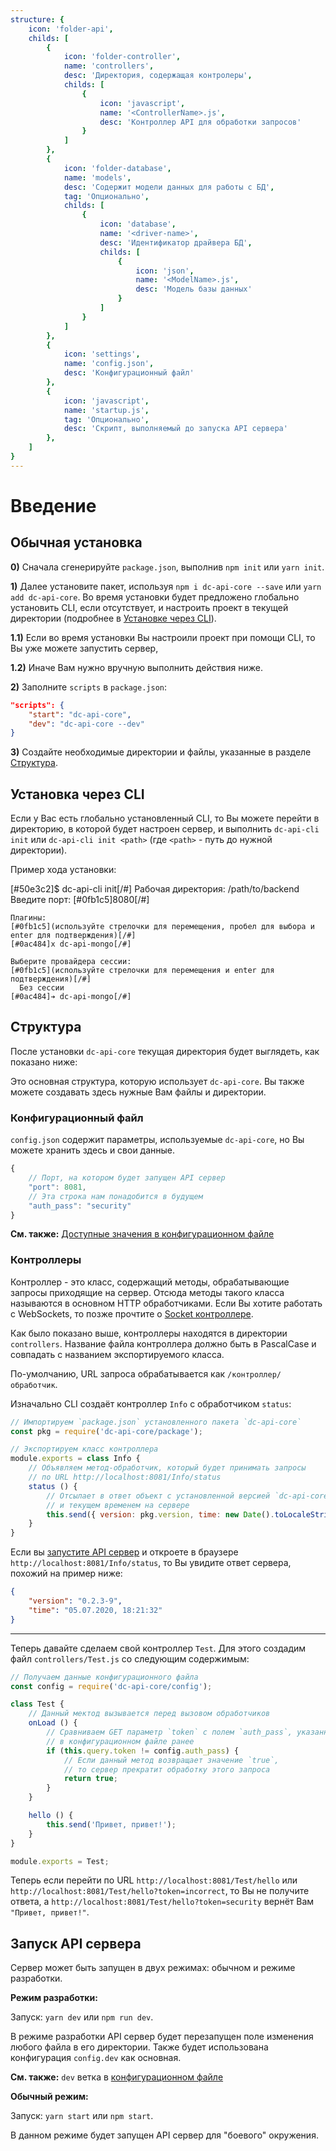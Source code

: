 ```yaml
---
structure: {
    icon: 'folder-api',
    childs: [
        {
            icon: 'folder-controller',
            name: 'controllers',
            desc: 'Директория, содержащая контролеры',
            childs: [
                {
                    icon: 'javascript',
                    name: '<ControllerName>.js',
                    desc: 'Контроллер API для обработки запросов'
                }
            ]
        },
        {
            icon: 'folder-database',
            name: 'models',
            desc: 'Содержит модели данных для работы с БД',
            tag: 'Опционально',
            childs: [
                {
                    icon: 'database',
                    name: '<driver-name>',
                    desc: 'Идентификатор драйвера БД',
                    childs: [
                        {
                            icon: 'json',
                            name: '<ModelName>.js',
                            desc: 'Модель базы данных'
                        }
                    ]
                }
            ]
        },
        {
            icon: 'settings',
            name: 'config.json',
            desc: 'Конфигурационный файл'
        },
        {
            icon: 'javascript',
            name: 'startup.js',
            tag: 'Опционально',
            desc: 'Скрипт, выполняемый до запуска API сервера'
        },
    ]
}
---
```


# Введение

## Обычная установка

**0)** Сначала сгенерируйте `package.json`, выполнив `npm init` или `yarn init`.

**1)** Далее установите пакет, используя `npm i dc-api-core --save`
       или `yarn add dc-api-core`.
       Во время установки будет предложено глобально установить CLI, если отсутствует,
       и настроить проект в текущей директории
       (подробнее в [Установке через CLI](#установка-через-cli)).

**1.1)** Если во время установки Вы настроили проект при помощи CLI,
         то Вы уже можете запустить сервер,

**1.2)** Иначе Вам нужно вручную выполнить действия ниже.

**2)** Заполните `scripts` в `package.json`:

```json
"scripts": {
    "start": "dc-api-core",
    "dev": "dc-api-core --dev"
}
```

**3)** Создайте необходимые директории и файлы, указанные в разделе [Структура](#структура).

## Установка через CLI

Если у Вас есть глобально установленный CLI, то Вы можете перейти в директорию,
в которой будет настроен сервер, и выполнить `dc-api-cli init` или
`dc-api-cli init <path>` (где `<path>` - путь до нужной директории).

Пример хода установки:

<Terminal>
    [#50e3c2]$ dc-api-cli init[/#]
    Рабочая директория: /path/to/backend
    Введите порт: [#0fb1c5]8080[/#]

    Плагины:
    [#0fb1c5](используйте стрелочки для перемещения, пробел для выбора и enter для подтверждения)[/#]
    [#0ac484]x dc-api-mongo[/#]

    Выберите провайдера сессии:
    [#0fb1c5](используйте стрелочки для перемещения и enter для подтверждения)[/#]
      Без сессии
    [#0ac484]➔ dc-api-mongo[/#]
</Terminal>

## Структура

После установки `dc-api-core` текущая директория будет выглядеть, как показано ниже:

<Tree :data="$frontmatter.structure" />

Это основная структура, которую использует `dc-api-core`.
Вы также можете создавать здесь нужные Вам файлы и директории.

### Конфигурационный файл

`config.json` содержит параметры, используемые `dc-api-core`,
но Вы можете хранить здесь и свои данные.

```js
{
    // Порт, на котором будет запущен API сервер
    "port": 8081,
    // Эта строка нам понадобится в будущем
    "auth_pass": "security"
}
```

**См. также:** [Доступные значения в конфигурационном файле](./api/config)

### Контроллеры

Контроллер - это класс, содержащий методы, обрабатывающие запросы приходящие на сервер.
Отсюда методы такого класса называются в основном HTTP обработчиками. Если Вы хотите
работать с WebSockets, то позже прочтите о [Socket контроллере](#no-link).

Как было показано выше, контроллеры находятся в директории `controllers`.
Название файла контроллера должно быть в PascalCase и совпадать с названием
экспортируемого класса.

По-умолчанию, URL запроса обрабатывается как `/контроллер/обработчик`.

Изначально CLI создаёт контроллер `Info` с обработчиком `status`:

```js
// Импортируем `package.json` установленного пакета `dc-api-core`
const pkg = require('dc-api-core/package');

// Экспортируем класс контроллера
module.exports = class Info {
    // Объявляем метод-обработчик, который будет принимать запросы
    // по URL http://localhost:8081/Info/status
    status () {
        // Отсылает в ответ объект с установленной версией `dc-api-core`
        // и текущем временем на сервере
        this.send({ version: pkg.version, time: new Date().toLocaleString() });
    }
}
```

Если вы [запустите API сервер](#запуск-api-сервера) и откроете в браузере `http://localhost:8081/Info/status`,
то Вы увидите ответ сервера, похожий на пример ниже:

```json
{
    "version": "0.2.3-9",
    "time": "05.07.2020, 18:21:32"
}
```

---

Теперь давайте сделаем свой контроллер `Test`. Для этого создадим
файл `controllers/Test.js` со следующим содержимым:

```js
// Получаем данные конфигурационного файла
const config = require('dc-api-core/config');

class Test {
    // Данный мектод вызывается перед вызовом обработчиков
    onLoad () {
        // Сравниваем GET параметр `token` с полем `auth_pass`, указанном
        // в конфигурационном файле ранее
        if (this.query.token != config.auth_pass) {
            // Если данный метод возвращает значение `true`,
            // то сервер прекратит обработку этого запроса
            return true;
        }
    }

    hello () {
        this.send('Привет, привет!');
    }
}

module.exports = Test;
```

Теперь если перейти по URL `http://localhost:8081/Test/hello` или `http://localhost:8081/Test/hello?token=incorrect`, то Вы не получите ответа,
а `http://localhost:8081/Test/hello?token=security` вернёт Вам `"Привет, привет!"`.

## Запуск API сервера

Сервер может быть запущен в двух режимах: обычном и режиме разработки.

**Режим разработки:**

Запуск: `yarn dev` или `npm run dev`.

В режиме разработки API сервер будет перезапущен поле изменения любого файла
в его директории. Также будет использована конфигурация `config.dev` как основная.

**См. также:** `dev` ветка в [конфигурационном файле](./api/config)

**Обычный режим:**

Запуск: `yarn start` или `npm start`.

В данном режиме будет запущен API сервер для "боевого" окружения.

